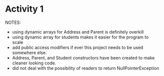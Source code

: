 # Activity 1

NOTES: 
* using dynamic arrays for Address and Parent is definitely overkill
* using dynamic array for students makes it easier for the program to scale
* add public access modifiers if ever this project needs to be used somewhere else.
* Address, Parent, and Student constructors have been created to make cleaner looking code.
* did not deal with the possibility of readers to return NullPointerException
